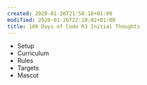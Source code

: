 ```yaml
---
created: 2020-01-26T21:58:18+01:00
modified: 2020-01-26T22:10:02+01:00
title: 100 Days of Code R3 Initial Thoughts
---
```


- Setup
- Curriculum
- Rules
- Targets
- Mascot